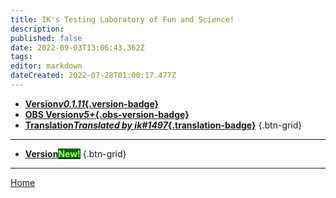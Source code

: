 ```yaml
---
title: IK's Testing Laboratory of Fun and Science!
description: 
published: false
date: 2022-09-03T13:06:43.362Z
tags: 
editor: markdown
dateCreated: 2022-07-28T01:00:17.477Z
---
```


* [**Version*v0.1.11*{.version-badge}**]()
* [**OBS Version*v5+*{.obs-version-badge}**]()
* [**Translation*Translated by ik#1497*{.translation-badge}**]()
{.btn-grid}

---

* [**Version<span class="version-badge" style="color: #9aff67!important; background-color: #006906!important;">New!</span>**]()
{.btn-grid}

---

<a href="/" class="px-6 mt-5 v-btn--active v-btn v-btn--router v-btn--text theme--dark v-size--default" aria-current="page"><span class="v-btn__content">Home</span></a>